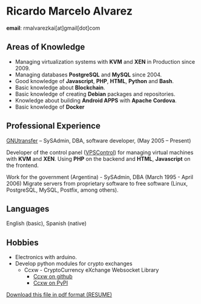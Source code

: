 # Ricardo Marcelo Alvarez
**email**: rmalvarezkai[at]gmail[dot]com

## Areas of Knowledge
- Managing virtualization systems with **KVM** and **XEN** in Production since 2009.
- Managing databases **PostgreSQL** and **MySQL** since 2004.
- Good knowledge of **Javascript**, **PHP**, **HTML**, **Python** and **Bash**.
- Basic knowledge about **Blockchain**.
- Basic knowledge of creating **Debian** packages and repositories.
- Knowledge about building **Android APPS** with **Apache** **Cordova**.
- Basic knowledge of **Docker**

## Professional Experience
[GNUtransfer](https://www.gnutransfer.com) – SySAdmin, DBA, software developer, (May 2005 – Present)

Developer of the control panel ([VPSControl](https://www.vps-control.com/)) for managing virtual machines with **KVM** and **XEN**. Using **PHP**
on the backend and **HTML**, **Javascript** on the frontend.

Work for the government (Argentina) - SySAdmin, DBA (March 1995 - April 2006)
Migrate servers from proprietary software to free software (Linux, PostgreSQL, MySQL, Postfix, among
others).

## Languages
English (basic), Spanish (native)

[comment]: <> (____PDF_NEXT_PAGE____)
## Hobbies

- Electronics with arduino.
- Develop python modules for crypto exchanges
    - Ccxw \- CryptoCurrency eXchange Websocket Library 
        - [Ccxw on github](https://github.com/rmalvarezkai/ccxw)
        - [Ccxw on PyPI](https://pypi.org/project/ccxw)

[Download this file in pdf format (RESUME)](resume-latest.pdf)
